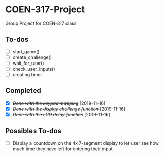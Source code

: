 # COEN-317-Project
Group Project for COEN-317 class

## To-dos
* [ ] start_game()
* [ ] create_challenge()
* [ ] wait_for_user()
* [ ] check_user_inputs()
* [ ] creating timer

## Completed
* [X] ~~*Done with the keypad mapping*~~ [2019-11-16]
* [X] ~~*Done with the display challenge function*~~ [2019-11-16]
* [X] ~~*Done with the LCD delay function*~~ [2019-11-16] 
  
## Possibles To-dos
* [ ] Display a countdown on the 4x 7-segment display to let user see how much time they have left for entering their input 